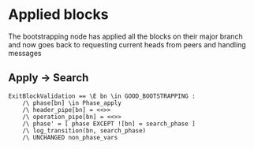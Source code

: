 # Applied blocks

The bootstrapping node has applied all the blocks on their major branch and now goes back to requesting current heads from peers and handling messages

## Apply -> Search

```
ExitBlockValidation == \E bn \in GOOD_BOOTSTRAPPING :
    /\ phase[bn] \in Phase_apply
    /\ header_pipe[bn] = <<>>
    /\ operation_pipe[bn] = <<>>
    /\ phase' = [ phase EXCEPT ![bn] = search_phase ]
    /\ log_transition(bn, search_phase)
    /\ UNCHANGED non_phase_vars
```
